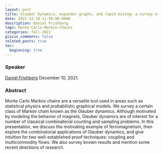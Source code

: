 ```yaml
---
layout: post
title: Glauber Dynamics, expander graphs, and rapid mixing: a survey of problems and techniques
date: 2021-12-10 11:59:00-0400
description: Daniel Frishberg
tags: Monte-Carlo-Markov-Chains
categories: fall-2021
giscus_comments: false
related_posts: true
toc:
  beginning: true
---
```


### Speaker 

[Daniel Frishberg](https://users.csc.calpoly.edu/~dfrishbe/)
December 10, 2021. 


### Abstract

Monte Carlo Markov chains are a versatile tool used in areas such as statistical physics and probabilistic graphical models. We survey a certain class of Markov chain known as the Glauber dynamics. Although motivated by modeling the behavior of magnets, Glauber dynamics are of interest for a number of classical combinatorial counting and sampling problems. In this presentation, we discuss the motivating example of ferromagnetism, then explore the combinatorial applications of Glauber dynamics, and give intuition for two well-established proof techniques: coupling and multicommodity flows. We also survey known results and mention some recent directions of research.
